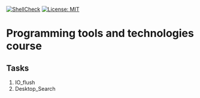 [![ShellCheck](https://github.com/i1ya-kznts9v/programming-tools-and-technologies-course/actions/workflows/shellcheck.yml/badge.svg)](https://github.com/i1ya-kznts9v/programming-tools-and-technologies-course/actions/workflows/shellcheck.yml)
[![License: MIT](https://img.shields.io/badge/License-MIT-g.svg)](https://opensource.org/licenses/MIT)

# Programming tools and technologies course

## Tasks
1. IO_flush
2. Desktop_Search
